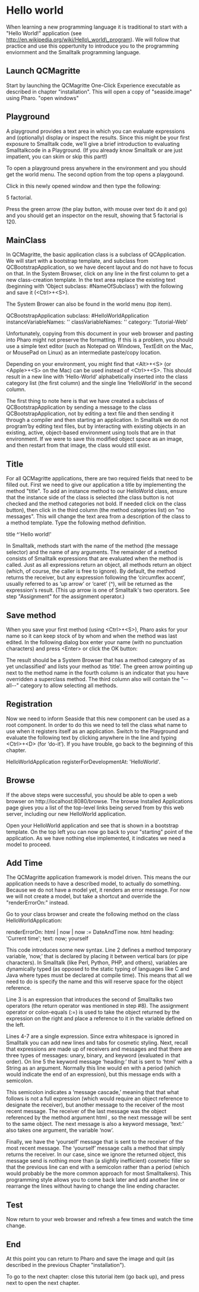 # Hello world

When learning a new programming language it is traditional to start with
a "Hello World\!" application (see
http://en.wikipedia.org/wiki/Hello\_world\_program). We will follow that
practice and use this oppertunity to introduce you to the programming
enviornment and the Smalltalk programming language.

## Launch QCMagritte

Start by launching the QCMagritte One-Click Experience executable as
described in chapter "installation". This will open a copy of
"seaside.image" using Pharo. "open windows"

## Playground

A playground provides a text area in which you can evaluate expressions
and (optionally) display or inspect the results. Since this might be
your first exposure to Smalltalk code, we'll give a brief introduction
to evaluating Smalltalkcode in a Playground. (If you already know
Smalltalk or are just impatient, you can skim or skip this part\!)

To open a playground press anywhere in the environment and you should
get the world menu. The second option from the top opens a playgound.

Click in this newly opened window and then type the following:

5 factorial.

Press the green arrow (the play button, with mouse over text do it and
go) and you should get an inspector on the result, showing that 5
factorial is 120.

## MainClass

In QCMagritte, the basic application class is a subclass of
QCApplication. We will start with a bootstrap template, and subclass
from QCBootstrapApplication, so we have decent layout and do not have to
focus on that. In the System Browser, click on any line in the first
column to get a new class-creation template. In the text area replace
the existing text (beginning with ‘Object subclass: \#NameOfSubclass’)
with the following and save it (\<Ctrl\>+\<S\>).

The System Brower can also be found in the world menu (top item).

QCBootstrapApplication subclass: \#HelloWorldApplication
instanceVariableNames: ''
classVariableNames: ''
category: 'Tutorial-Web'

Unfortunately, copying from this document in your web browser and
pasting into Pharo might not preserve the formatting. If this is a
problem, you should use a simple text editor (such as Notepad on
Windows, TextEdit on the Mac, or MousePad on Linux) as an intermediate
paste/copy location.

Depending on your environment, you might find that \<Alt\>+\<S\> (or
\<Apple\>+\<S\> on the Mac) can be used instead of \<Ctrl\>+\<S\>. This
should result in a new line with ‘Hello-World’ alphabetically inserted
into the class category list (the first column) and the single line
‘HelloWorld’ in the second column.

The first thing to note here is that we have created a subclass of
QCBootstrapApplication by sending a message to the class
QCBootstrapApplication, not by editing a text file and then sending it
through a compiler and then starting an application. In Smalltalk we do
not program’by editing text files, but by interacting with existing
objects in an existing, active, object-based environment using tools
that are in that environment. If we were to save this modified object
space as an image, and then restart from that image, the class would
still exist.

## Title

For all QCMagritte applications, there are two required fields that need
to be filled out. First we need to give our application a title by
implementing the method "title". To add an instance method to our
HelloWorld class, ensure that the instance side of the class is selected
(the class button is not checked and the method categories not bold. If
needed click on the class button), then click in the third column (the
method categories list) on "no messages". This will change the text area
from a description of the class to a method template. Type the following
method definition.

title
^'Hello world\!'

In Smalltalk, methods start with the name of the method (the message
selector) and the name of any arguments. The remainder of a method
consists of Smalltalk expressions that are evaluated when the method is
called. Just as all expressions return an object, all methods return an
object (which, of course, the caller is free to ignore). By default, the
method returns the receiver, but any expression following the
‘circumflex accent’, usually referred to as ‘up arrow’ or ‘caret’ (^),
will be returned as the expression's result. (This up arrow is one of
Smalltalk's two operators. See step "Assignment" for the assignment
operator.)

## Save method

When you save your first method (using \<Ctrl\>+\<S\>), Pharo asks for
your name so it can keep stock of by whom and when the method was last
edited. In the following dialog box enter your name (with no punctuation
characters) and press \<Enter\> or click the OK button:

The result should be a System Browser that has a method category of as
yet unclassified’ and lists your method as ‘title’. The green arrow
pointing up next to the method name in the fourth column is an indicator
that you have overridden a superclass method. The third column also will
contain the "--all--" category to allow selecting all methods.

## Registration

Now we need to inform Seaside that this new component can be used as a
root component. In order to do this we need to tell the class what name
to use when it registers itself as an application. Switch to the
Playground and evaluate the following text by clicking anywhere in the
line and typing \<Ctrl\>+\<D\> (for ‘do-it’). If you have trouble, go
back to the beginning of this chapter.

HelloWorldApplication registerForDevelopmentAt: 'HelloWorld'.

## Browse

If the above steps were successful, you should be able to open a web
browser on http://localhost:8080/browse. The browse Installed
Applications page gives you a list of the top-level links being served
from by this web server, including our new HelloWorld application.

Open your HelloWorld application and see that is shown in a bootstrap
template. On the top left you can now go back to your "starting" point
of the application. As we have nothing else implemented, it indicates we
need a model to proceed.

## Add Time

The QCMagritte application framework is model driven. This means the our
application needs to have a described model, to actually do something.
Because we do not have a model yet, it renders an error message. For now
we will not create a model, but take a shortcut and override the
"renderErrorOn:" instead.

Go to your class browser and create the following method on the class
HelloWorldApplication:

renderErrorOn: html
| now |
now := DateAndTime now.
html
heading: 'Current time';
text: now;
yourself

This code introduces some new syntax. Line 2 defines a method temporary
variable, ‘now,’ that is declared by placing it between vertical bars
(or pipe characters). In Smalltalk (like Perl, Python, PHP, and others),
variables are dynamically typed (as opposed to the static typing of
languages like C and Java where types must be declared at compile time).
This means that all we need to do is specify the name and this will
reserve space for the object reference.

Line 3 is an expression that introduces the second of Smalltalks two
operators (the return operator was mentioned in step \#8). The
assignment operator or colon-equals (:=) is used to take the object
returned by the expression on the right and place a reference to it in
the variable defined on the left.

Lines 4-7 are a single expression. Since extra whitespace is ignored in
Smalltalk you can add new lines and tabs for cosmetic styling. Next,
recall that expressions are made up of receivers and messages and that
there are three types of messages: unary, binary, and keyword (evaluated
in that order). On line 5 the keyword message ‘heading:’ that is sent to
‘html’ with a String as an argument. Normally this line would en with a
period (which would indicate the end of an expression), but this message
ends with a semicolon.

This semicolon indicates a ‘message cascade,’ meaning that that what
follows is not a full expression (which would require an object
reference to designate the receiver), but another message to the
receiver of the most recent message. The receiver of the last message
was the object referenced by the method argument html , so the next
message will be sent to the same object. The next message is also a
keyword message, ‘text:’ also takes one argument, the variable ‘now’.

Finally, we have the ‘yourself’ message that is sent to the receiver of
the most recent message. The ‘yourself’ message calls a method that
simply returns the receiver. In our case, since we ignore the returned
object, this message send is nothing more than (a slightly inefficient)
cosmetic filler so that the previous line can end with a semicolon
rather than a period (which would probably be the more common approach
for most Smalltalkers). This programming style allows you to come back
later and add another line or rearrange the lines without having to
change the line ending character.

## Test

Now return to your web browser and refresh a few times and watch the
time change.

## End

At this point you can return to Pharo and save the image and quit (as
described in the previous Chapter "installation").

To go to the next chapter: close this tutorial item (go back up), and
press next to open the next chapter.
